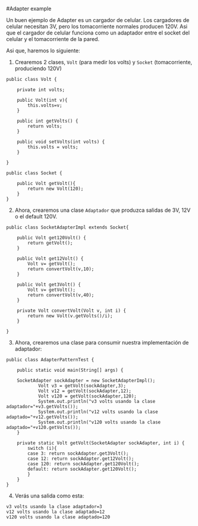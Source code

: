 #Adapter example

Un buen ejemplo de Adapter es un cargador de celular. Los cargadores de celular necesitan 3V, pero los tomacorriente normales producen 120V.
Asi que el cargador de celular funciona como un adaptador entre el socket del celular y el tomacorriente de la pared.

Asi que, haremos lo siguiente:

1. Crearemos 2 clases, `Volt` (para medir los volts) y `Socket` (tomacorriente, produciendo 120V)
```
public class Volt {

	private int volts;

	public Volt(int v){
		this.volts=v;
	}

	public int getVolts() {
		return volts;
	}

	public void setVolts(int volts) {
		this.volts = volts;
	}

}
```


```
public class Socket {

	public Volt getVolt(){
		return new Volt(120);
	}
}
```

2. Ahora, crearemos una clase `Adaptador` que produzca salidas de 3V, 12V o el default 120V.

```
public class SocketAdapterImpl extends Socket{

	public Volt get120Volt() {
		return getVolt();
	}

	public Volt get12Volt() {
		Volt v= getVolt();
		return convertVolt(v,10);
	}

	public Volt get3Volt() {
		Volt v= getVolt();
		return convertVolt(v,40);
	}

	private Volt convertVolt(Volt v, int i) {
		return new Volt(v.getVolts()/i);
	}

}
```

3. Ahora, crearemos una clase para consumir nuestra implementación de adaptador:

```
public class AdapterPatternTest {

	public static void main(String[] args) {

	SocketAdapter sockAdapter = new SocketAdapterImpl();
    		Volt v3 = getVolt(sockAdapter,3);
    		Volt v12 = getVolt(sockAdapter,12);
    		Volt v120 = getVolt(sockAdapter,120);
    		System.out.println("v3 volts usando la clase adaptador="+v3.getVolts());
    		System.out.println("v12 volts usando la clase adaptado="+v12.getVolts());
    		System.out.println("v120 volts usando la clase adaptado="+v120.getVolts());
	}

	private static Volt getVolt(SocketAdapter sockAdapter, int i) {
		switch (i){
		case 3: return sockAdapter.get3Volt();
		case 12: return sockAdapter.get12Volt();
		case 120: return sockAdapter.get120Volt();
		default: return sockAdapter.get120Volt();
		}
	}
}
```

4. Verás una salida como esta:
```
v3 volts usando la clase adaptador=3
v12 volts usando la clase adaptado=12
v120 volts usando la clase adaptado=120
```

